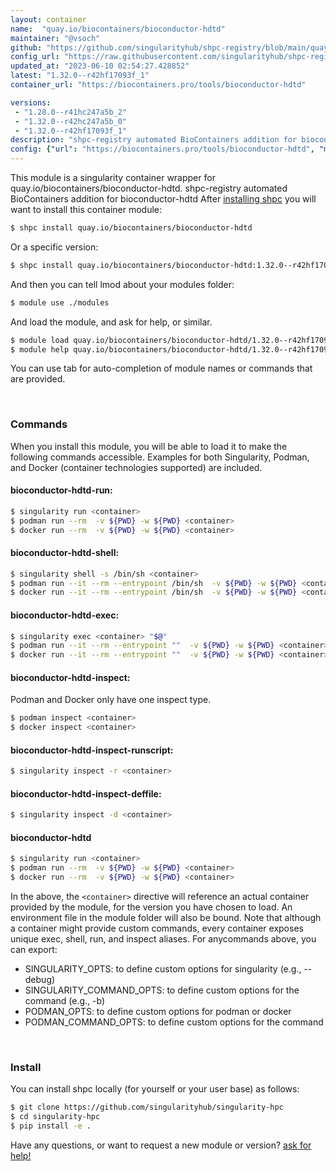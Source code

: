 ```yaml
---
layout: container
name:  "quay.io/biocontainers/bioconductor-hdtd"
maintainer: "@vsoch"
github: "https://github.com/singularityhub/shpc-registry/blob/main/quay.io/biocontainers/bioconductor-hdtd/container.yaml"
config_url: "https://raw.githubusercontent.com/singularityhub/shpc-registry/main/quay.io/biocontainers/bioconductor-hdtd/container.yaml"
updated_at: "2023-06-10 02:54:27.428852"
latest: "1.32.0--r42hf17093f_1"
container_url: "https://biocontainers.pro/tools/bioconductor-hdtd"

versions:
 - "1.28.0--r41hc247a5b_2"
 - "1.32.0--r42hc247a5b_0"
 - "1.32.0--r42hf17093f_1"
description: "shpc-registry automated BioContainers addition for bioconductor-hdtd"
config: {"url": "https://biocontainers.pro/tools/bioconductor-hdtd", "maintainer": "@vsoch", "description": "shpc-registry automated BioContainers addition for bioconductor-hdtd", "latest": {"1.32.0--r42hf17093f_1": "sha256:933125b046df7d6d74e09a67ce3e37d0d15daf5448bc76028ea69040206b0d4c"}, "tags": {"1.28.0--r41hc247a5b_2": "sha256:ac44a5366106295c7e0a27e655a7c96cc62213290f9c493d41dd9169490787e2", "1.32.0--r42hc247a5b_0": "sha256:8e6990e0bbbcfcd895d3bba246233cd03068a40e4f44988a382b193772fe98d4", "1.32.0--r42hf17093f_1": "sha256:933125b046df7d6d74e09a67ce3e37d0d15daf5448bc76028ea69040206b0d4c"}, "docker": "quay.io/biocontainers/bioconductor-hdtd"}
---
```


This module is a singularity container wrapper for quay.io/biocontainers/bioconductor-hdtd.
shpc-registry automated BioContainers addition for bioconductor-hdtd
After [installing shpc](#install) you will want to install this container module:


```bash
$ shpc install quay.io/biocontainers/bioconductor-hdtd
```

Or a specific version:

```bash
$ shpc install quay.io/biocontainers/bioconductor-hdtd:1.32.0--r42hf17093f_1
```

And then you can tell lmod about your modules folder:

```bash
$ module use ./modules
```

And load the module, and ask for help, or similar.

```bash
$ module load quay.io/biocontainers/bioconductor-hdtd/1.32.0--r42hf17093f_1
$ module help quay.io/biocontainers/bioconductor-hdtd/1.32.0--r42hf17093f_1
```

You can use tab for auto-completion of module names or commands that are provided.

<br>

### Commands

When you install this module, you will be able to load it to make the following commands accessible.
Examples for both Singularity, Podman, and Docker (container technologies supported) are included.

#### bioconductor-hdtd-run:

```bash
$ singularity run <container>
$ podman run --rm  -v ${PWD} -w ${PWD} <container>
$ docker run --rm  -v ${PWD} -w ${PWD} <container>
```

#### bioconductor-hdtd-shell:

```bash
$ singularity shell -s /bin/sh <container>
$ podman run --it --rm --entrypoint /bin/sh  -v ${PWD} -w ${PWD} <container>
$ docker run --it --rm --entrypoint /bin/sh  -v ${PWD} -w ${PWD} <container>
```

#### bioconductor-hdtd-exec:

```bash
$ singularity exec <container> "$@"
$ podman run --it --rm --entrypoint ""  -v ${PWD} -w ${PWD} <container> "$@"
$ docker run --it --rm --entrypoint ""  -v ${PWD} -w ${PWD} <container> "$@"
```

#### bioconductor-hdtd-inspect:

Podman and Docker only have one inspect type.

```bash
$ podman inspect <container>
$ docker inspect <container>
```

#### bioconductor-hdtd-inspect-runscript:

```bash
$ singularity inspect -r <container>
```

#### bioconductor-hdtd-inspect-deffile:

```bash
$ singularity inspect -d <container>
```



#### bioconductor-hdtd

```bash
$ singularity run <container>
$ podman run --rm  -v ${PWD} -w ${PWD} <container>
$ docker run --rm  -v ${PWD} -w ${PWD} <container>
```


In the above, the `<container>` directive will reference an actual container provided
by the module, for the version you have chosen to load. An environment file in the
module folder will also be bound. Note that although a container
might provide custom commands, every container exposes unique exec, shell, run, and
inspect aliases. For anycommands above, you can export:

 - SINGULARITY_OPTS: to define custom options for singularity (e.g., --debug)
 - SINGULARITY_COMMAND_OPTS: to define custom options for the command (e.g., -b)
 - PODMAN_OPTS: to define custom options for podman or docker
 - PODMAN_COMMAND_OPTS: to define custom options for the command

<br>

### Install

You can install shpc locally (for yourself or your user base) as follows:

```bash
$ git clone https://github.com/singularityhub/singularity-hpc
$ cd singularity-hpc
$ pip install -e .
```

Have any questions, or want to request a new module or version? [ask for help!](https://github.com/singularityhub/singularity-hpc/issues)